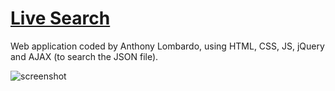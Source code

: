 # [Live Search](https://codepen.io/anthonylombardo321/full/ZErPbaL)

Web application coded by Anthony Lombardo, using HTML, CSS, JS, jQuery and AJAX (to search the JSON file).

![screenshot](https://i.gyazo.com/03b0e803fca0121b7caf717d26de73e4.png)
